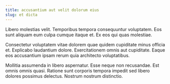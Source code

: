 ```yaml
---
title: accusantium aut velit dolorum eius
slug: et dicta
---
```


Libero molestias velit. Temporibus tempora consequuntur voluptatem. Eos sunt aliquam eum culpa cumque itaque et. Ex eos qui quas molestiae.

Consectetur voluptatem vitae dolorem quae quidem cupiditate minus officia et. Explicabo laudantium dolore. Exercitationem omnis aut cupiditate. Eaque eos accusantium ipsam rerum quia architecto voluptatibus.

Mollitia assumenda in libero aspernatur. Esse neque non recusandae. Est omnis omnis quasi. Ratione sunt corporis tempora impedit sed libero dolores possimus delectus. Nostrum nostrum distinctio.
